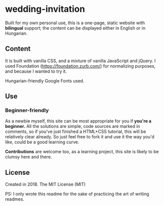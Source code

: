 # wedding-invitation

Built for my own personal use, this is a one-page, static website with **bilingual** support; the content can be displayed either in English or in Hungarian.

## Content 

It is built with vanilla CSS, and a mixture of vanilla JavaScript and jQuery. I used Foundation (https://foundation.zurb.com/) for normalizing purposes, and because I wanted to try it. 

Hungarian-friendly Google Fonts used. 

## Use 

### Beginner-friendly 
As a newbie myself, this site can be most appropriate for you if **you're a beginner.** 
All the solutions are simple, code sources are marked in comments, so if you've just finished a HTML+CSS tutorial, this will be relatively clear already. 
So just feel free to fork it and use it the way you'd like, could be a good learning curve. 

**Contributions** are welcome too, as a learning project, this site is likely to be clumsy here and there. 


## License

Created in 2018. 
The MIT License (MIT)


PS: I only wrote this readme for the sake of practicing the art of writing readmes. 




